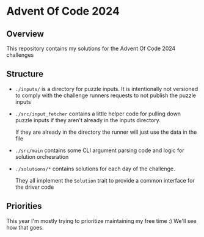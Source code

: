 # Advent Of Code 2024

## Overview
This repository contains my solutions for the Advent Of Code 2024 challenges

## Structure

- `./inputs/` is a directory for puzzle inputs. It is intentionally not versioned to
    comply with the challenge runners requests to not publish the puzzle inputs

- `./src/input_fetcher` contains a little helper code for pulling down puzzle inputs
    if they aren't already in the inputs directory. 

    If they are already in the directory the runner will just use the data in the file

- `./src/main` contains some CLI argument parsing code and logic for solution orchesration

- `./solutions/*` contains solutions for each day of the challenge. 

    They all implement the `Solution` trait to provide a common interface for the driver code

## Priorities

This year I'm mostly trying to prioritize maintaining my free time :)
We'll see how that goes.
